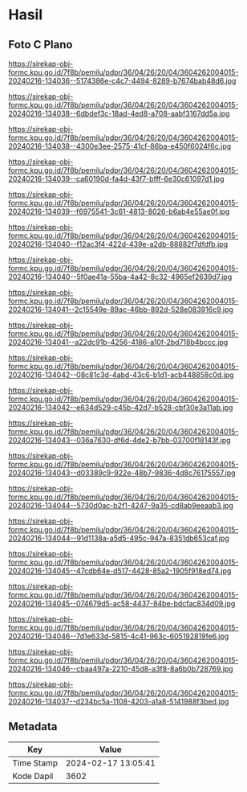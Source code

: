# Hasil

## Foto C Plano

https://sirekap-obj-formc.kpu.go.id/7f8b/pemilu/pdpr/36/04/26/20/04/3604262004015-20240216-134036--5174386e-c4c7-4494-8289-b7674bab48d6.jpg

https://sirekap-obj-formc.kpu.go.id/7f8b/pemilu/pdpr/36/04/26/20/04/3604262004015-20240216-134038--6dbdef3c-18ad-4ed8-a708-aabf3167dd5a.jpg

https://sirekap-obj-formc.kpu.go.id/7f8b/pemilu/pdpr/36/04/26/20/04/3604262004015-20240216-134038--4300e3ee-2575-41cf-86ba-e450f6024f6c.jpg

https://sirekap-obj-formc.kpu.go.id/7f8b/pemilu/pdpr/36/04/26/20/04/3604262004015-20240216-134039--ca60190d-fa4d-43f7-bfff-6e30c61097d1.jpg

https://sirekap-obj-formc.kpu.go.id/7f8b/pemilu/pdpr/36/04/26/20/04/3604262004015-20240216-134039--f6975541-3c61-4813-8026-b6ab4e55ae0f.jpg

https://sirekap-obj-formc.kpu.go.id/7f8b/pemilu/pdpr/36/04/26/20/04/3604262004015-20240216-134040--f12ac3f4-422d-439e-a2db-88882f7dfdfb.jpg

https://sirekap-obj-formc.kpu.go.id/7f8b/pemilu/pdpr/36/04/26/20/04/3604262004015-20240216-134040--5f0ae41a-55ba-4a42-8c32-4965ef2639d7.jpg

https://sirekap-obj-formc.kpu.go.id/7f8b/pemilu/pdpr/36/04/26/20/04/3604262004015-20240216-134041--2c15549e-89ac-46bb-892d-528e083916c9.jpg

https://sirekap-obj-formc.kpu.go.id/7f8b/pemilu/pdpr/36/04/26/20/04/3604262004015-20240216-134041--a22dc91b-4256-4186-a10f-2bd718b4bccc.jpg

https://sirekap-obj-formc.kpu.go.id/7f8b/pemilu/pdpr/36/04/26/20/04/3604262004015-20240216-134042--08c81c3d-4abd-43c6-b1d1-acb448858c0d.jpg

https://sirekap-obj-formc.kpu.go.id/7f8b/pemilu/pdpr/36/04/26/20/04/3604262004015-20240216-134042--e634d529-c45b-42d7-b528-cbf30e3a11ab.jpg

https://sirekap-obj-formc.kpu.go.id/7f8b/pemilu/pdpr/36/04/26/20/04/3604262004015-20240216-134043--036a7630-df6d-4de2-b7bb-03700f18143f.jpg

https://sirekap-obj-formc.kpu.go.id/7f8b/pemilu/pdpr/36/04/26/20/04/3604262004015-20240216-134043--d03389c9-922e-48b7-9836-4d8c76175557.jpg

https://sirekap-obj-formc.kpu.go.id/7f8b/pemilu/pdpr/36/04/26/20/04/3604262004015-20240216-134044--5730d0ac-b2f1-4247-9a35-cd8ab9eeaab3.jpg

https://sirekap-obj-formc.kpu.go.id/7f8b/pemilu/pdpr/36/04/26/20/04/3604262004015-20240216-134044--91d1138a-a5d5-495c-947a-8351db653caf.jpg

https://sirekap-obj-formc.kpu.go.id/7f8b/pemilu/pdpr/36/04/26/20/04/3604262004015-20240216-134045--47cdb64e-d517-4428-85a2-1905f918ed74.jpg

https://sirekap-obj-formc.kpu.go.id/7f8b/pemilu/pdpr/36/04/26/20/04/3604262004015-20240216-134045--074679d5-ac58-4437-84be-bdcfac834d09.jpg

https://sirekap-obj-formc.kpu.go.id/7f8b/pemilu/pdpr/36/04/26/20/04/3604262004015-20240216-134046--7d1e633d-5815-4c41-963c-605192819fe6.jpg

https://sirekap-obj-formc.kpu.go.id/7f8b/pemilu/pdpr/36/04/26/20/04/3604262004015-20240216-134046--cbaa497a-2210-45d8-a3f8-8a6b0b728769.jpg

https://sirekap-obj-formc.kpu.go.id/7f8b/pemilu/pdpr/36/04/26/20/04/3604262004015-20240216-134037--d234bc5a-1108-4203-a1a8-5141988f3bed.jpg


## Metadata

| Key        | Value               |
| ---------- | ------------------- |
| Time Stamp | 2024-02-17 13:05:41 |
| Kode Dapil | 3602                |



